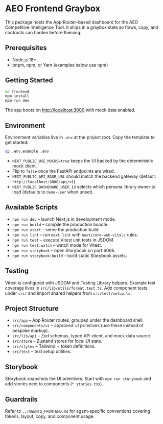 # AEO Frontend Graybox

This package hosts the App Router–based dashboard for the AEO Competitive Intelligence Tool. It ships in a graybox state so flows, copy, and contracts can harden before theming.

## Prerequisites

- Node.js 18+
- pnpm, npm, or Yarn (examples below use npm)

## Getting Started

```bash
cd frontend
npm install
npm run dev
```

The app boots on [http://localhost:3000](http://localhost:3000) with mock data enabled.

## Environment

Environment variables live in `.env` at the project root. Copy the template to get started:

```bash
cp .env.example .env
```

- `NEXT_PUBLIC_USE_MOCKS=true` keeps the UI backed by the deterministic mock client.
- Flip to `false` once the FastAPI endpoints are wired.
- `NEXT_PUBLIC_API_BASE_URL` should match the backend gateway (default: `http://localhost:8000/api/v1`).
- `NEXT_PUBLIC_DASHBOARD_USER_ID` selects which persona library owner to load (defaults to `demo-user` when unset).

## Available Scripts

- `npm run dev` – launch Next.js in development mode.
- `npm run build` – compile the production bundle.
- `npm run start` – serve the production build.
- `npm run lint` – run `next lint` with `next/core-web-vitals` rules.
- `npm run test` – execute Vitest unit tests in JSDOM.
- `npm run test:watch` – watch mode for Vitest.
- `npm run storybook` – open Storybook on port 6006.
- `npm run storybook:build` – build static Storybook assets.

## Testing

Vitest is configured with JSDOM and Testing Library helpers. Example test coverage lives in `src/lib/utils/format.test.ts`. Add component tests under `src/` and import shared helpers from `src/test/setup.ts`.

## Project Structure

- `src/app` – App Router routes, grouped under the dashboard shell.
- `src/components/ui` – approved UI primitives (use these instead of bespoke markup).
- `src/lib/api` – Zod schemas, typed API client, and mock data source.
- `src/store` – Zustand stores for local UI state.
- `src/styles` – Tailwind + token definitions.
- `src/test` – test setup utilities.

## Storybook

Storybook snapshots the UI primitives. Start with `npm run storybook` and add stories next to components (`*.stories.tsx`).

## Guardrails

Refer to `../AGENTS_FRONTEND.md` for agent-specific conventions covering tokens, layout, copy, and component usage.
